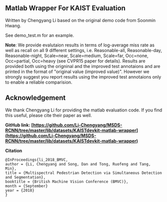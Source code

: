 ## Matlab Wrapper For KAIST Evaluation

Written by Chengyang Li based on the original demo code from Soonmin Hwang.

See demo_test.m for an example.

**Note**: We provide evalutaion results in terms of log-average miss rate as well as recall on all 9 different settings, i.e. Reasonable-all, Reasonable-day, Reasonable-night, Scale=near, Scale=medium, Scale=far, Occ=none, Occ=partial, Occ=heavy (see CVPR15 paper for details). Results are provided both using the origninal and the improved test annotaions and are printed in the format of "original value (improved value)". However we strongly suggest you report results using the improved test annotaions only to enable a reliable comparision.


## Acknowledgement
We thank Chengyang Li for providing the matlab evaluation code. If you find this useful, please cite their paper as well. 

**GitHub link: [https://github.com/Li-Chengyang/MSDS-RCNN/tree/master/lib/datasets/KAISTdevkit-matlab-wrapper](https://github.com/Li-Chengyang/MSDS-RCNN/tree/master/lib/datasets/KAISTdevkit-matlab-wrapper)**

**Citation**
	
	@InProceedings{li_2018_BMVC,
	author = {Li, Chengyang and Song, Dan and Tong, Ruofeng and Tang, Min},
	title = {Multispectral Pedestrian Detection via Simultaneous Detection and Segmentation},
	booktitle = {British Machine Vision Conference (BMVC)},
	month = {September}
	year = {2018}
	} 